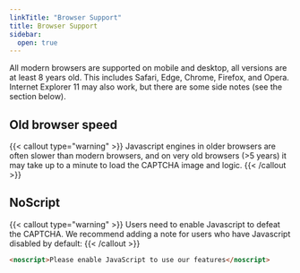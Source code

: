 ```yaml
---
linkTitle: "Browser Support"
title: Browser Support
sidebar:
  open: true
---
```


All modern browsers are supported on mobile and desktop, all versions are at least 8 years old. This includes Safari, Edge, Chrome, Firefox, and Opera. Internet Explorer 11 may also work, but there are some side notes (see the section below).

## Old browser speed

{{< callout type="warning" >}}
Javascript engines in older browsers are often slower than modern browsers, and on very old browsers (>5 years) it may take up to a minute to load the CAPTCHA image and logic.
{{< /callout >}}

## NoScript

{{< callout type="warning" >}}
Users need to enable Javascript to defeat the CAPTCHA. We recommend adding a note for users who have Javascript disabled by default:
{{< /callout >}}

```html
<noscript>Please enable JavaScript to use our features</noscript>
```
